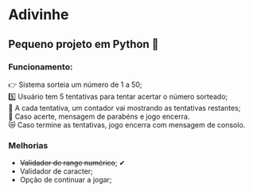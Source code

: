 # Adivinhe 
## Pequeno projeto em Python 🐍

### Funcionamento:
👉 Sistema sorteia um número de 1 a 50; <br>
5️⃣ Usuário tem 5 tentativas para tentar acertar o número sorteado; <br>
🤏 A cada tentativa, um contador vai mostrando as tentativas restantes; <br>
🍾 Caso acerte, mensagem de parabéns e jogo encerra. <br>
😿 Caso termine as tentativas, jogo encerra com mensagem de consolo. <br>

### Melhorias 
- ~~Validador de range numérico~~; ✔
- Validador de caracter;
- Opção de continuar a jogar;

